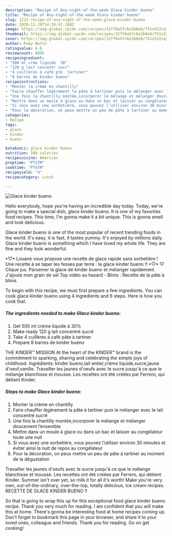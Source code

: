 ```yaml
---
description: "Recipe of Any-night-of-the-week Glace kinder bueno"
title: "Recipe of Any-night-of-the-week Glace kinder bueno"
slug: 1212-recipe-of-any-night-of-the-week-glace-kinder-bueno
date: 2020-12-29T14:39:47.188Z
image: https://img-global.cpcdn.com/recipes/32ff8a5fc6e2b0e8/751x532cq70/glace-kinder-bueno-photo-principale-de-la-recette.jpg
thumbnail: https://img-global.cpcdn.com/recipes/32ff8a5fc6e2b0e8/751x532cq70/glace-kinder-bueno-photo-principale-de-la-recette.jpg
cover: https://img-global.cpcdn.com/recipes/32ff8a5fc6e2b0e8/751x532cq70/glace-kinder-bueno-photo-principale-de-la-recette.jpg
author: Ruby Watts
ratingvalue: 4.6
reviewcount: 8095
recipeingredient:
- "500 ml crme liquide  30"
- "120 g lait concentr sucr"
- "4 cuillères à café pte  tartiner"
- "8 barres de kinder bueno"
recipeinstructions:
- "Monter la crème en chantilly"
- "Faire chauffer légèrement la pâte à tartiner puis le mélanger avec le lait concentré sucré"
- "Une fois la chantilly montée,incorporer le mélange et mélanger doucement l’ensemble"
- "Mettre dans un moule à glace ou dans un bac et laisser au congélateur toute une nuit"
- "Si vous avez une sorbetière, vous pouvez l’utiliser environ 30 minutes et éviter ainsi la nuit de repos au congélateur"
- "Pour la décoration, on peux mettre un peu de pâte à tartiner au moment de la dégustation"
categories:
- Recipe
tags:
- glace
- kinder
- bueno

katakunci: glace kinder bueno 
nutrition: 108 calories
recipecuisine: American
preptime: "PT27M"
cooktime: "PT47M"
recipeyield: "4"
recipecategory: Lunch

---
```



![Glace kinder bueno](https://img-global.cpcdn.com/recipes/32ff8a5fc6e2b0e8/751x532cq70/glace-kinder-bueno-photo-principale-de-la-recette.jpg)

Hello everybody, hope you're having an incredible day today. Today, we're going to make a special dish, glace kinder bueno. It is one of my favorites food recipes. This time, I'm gonna make it a bit unique. This is gonna smell and look delicious.

Glace kinder bueno is one of the most popular of recent trending foods in the world. It's easy, it is fast, it tastes yummy. It's enjoyed by millions daily. Glace kinder bueno is something which I have loved my whole life. They are fine and they look wonderful.

•♡• Louane vous propose une recette de glace rapide sans sorbetière ! Une recette à se taper les fesses par terre : la glace kinder bueno !! •♡• ♡ Clique jus. Parsemer la glace de kinder bueno et mélanger rapidement. J&#39;ajoute mon grain de sel Top vidéo au hasard - Blinis : Recette de la pâte à blinis.


To begin with this recipe, we must first prepare a few ingredients. You can cook glace kinder bueno using 4 ingredients and 6 steps. Here is how you cook that.

<!--inarticleads1-->

##### The ingredients needed to make Glace kinder bueno:

1. Get 500 ml crème liquide à 30%
1. Make ready 120 g lait concentré sucré
1. Take 4 cuillères à café pâte à tartiner
1. Prepare 8 barres de kinder bueno


THE KINDER™ MISSION At the heart of the KINDER™ brand is the commitment to sparking, sharing and celebrating the simple joys of childhood. Ingrédients: kinder bueno,lait entier,crème liquide,sucre,jaune d&#39;oeuf,vanille. Travailler les jaunes d&#39;oeufs avec le sucre jusqu&#39;à ce que le mélange blanchisse et mousse. Les recettes ont été créées par Ferrero, qui détient Kinder. 

<!--inarticleads2-->

##### Steps to make Glace kinder bueno:

1. Monter la crème en chantilly
1. Faire chauffer légèrement la pâte à tartiner puis le mélanger avec le lait concentré sucré
1. Une fois la chantilly montée,incorporer le mélange et mélanger doucement l’ensemble
1. Mettre dans un moule à glace ou dans un bac et laisser au congélateur toute une nuit
1. Si vous avez une sorbetière, vous pouvez l’utiliser environ 30 minutes et éviter ainsi la nuit de repos au congélateur
1. Pour la décoration, on peux mettre un peu de pâte à tartiner au moment de la dégustation


Travailler les jaunes d&#39;oeufs avec le sucre jusqu&#39;à ce que le mélange blanchisse et mousse. Les recettes ont été créées par Ferrero, qui détient Kinder. Summer isn&#39;t over yet, so milk it for all it&#39;s worth! Make you&#39;re very own, out-of-the-ordinary, over-the-top, totally delicious, ice cream recipes. RECETTE DE GLACE KINDER BUENO !! 

So that is going to wrap this up for this exceptional food glace kinder bueno recipe. Thank you very much for reading. I am confident that you will make this at home. There's gonna be interesting food at home recipes coming up. Don't forget to bookmark this page in your browser, and share it to your loved ones, colleague and friends. Thank you for reading. Go on get cooking!
